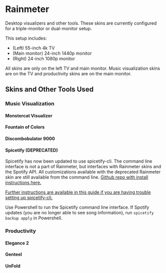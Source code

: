 # Rainmeter
Desktop visualizers and other tools. These skins are currently configured for a triple-monitor or dual-monitor setup.

This setup includes:

- (Left) 55-inch 4k TV
- (Main monitor) 24-inch 1440p monitor
- (Right) 24-inch 1080p monitor

All skins are only on the left TV and main monitor. Music visualization skins are on the TV and productivity skins are on the main monitor.

## Skins and Other Tools Used

### Music Visualization

#### Monstercat Visualizer

#### Fountain of Colors

#### Discombobulator 9000

#### Spicetify (DEPRECATED)
Spicetify has now been updated to use spicetify-cli. The command line interface is not a part of Rainmeter, but interfaces with Rainmeter skins and the Spotify API. All customizations available with the deprecated Rainmeter skin are still available from the command line. [Github repo with install instructions here.](https://github.com/khanhas/spicetify-cli/)

[Further instructions are available in this guide if you are having trouble setting up spicetify-cli.](https://www.ghacks.net/2019/10/25/how-to-customize-spotify-with-spicetify-cli-themes/)

Use Powershell to run the Spicetify command line interface. If Spotify updates (you are no longer able to see song information), run `spicetify backup apply` in Powershell.


### Productivity

#### Elegance 2

#### Genteel

#### UnFold

